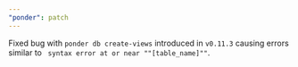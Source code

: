```yaml
---
"ponder": patch
---
```


Fixed bug with `ponder db create-views` introduced in `v0.11.3` causing errors similar to ` syntax error at or near ""[table_name]""`.
